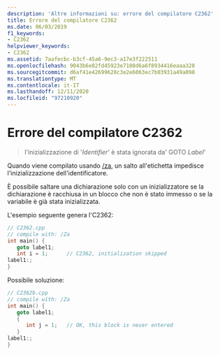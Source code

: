```yaml
---
description: 'Altre informazioni su: errore del compilatore C2362'
title: Errore del compilatore C2362
ms.date: 06/03/2019
f1_keywords:
- C2362
helpviewer_keywords:
- C2362
ms.assetid: 7aafecbc-b3cf-45a6-9ec3-a17e3f222511
ms.openlocfilehash: 9043b6e82fd45923e7108d6a6f8934416eaaa328
ms.sourcegitcommit: d6af41e42699628c3e2e6063ec7b03931a49a098
ms.translationtype: MT
ms.contentlocale: it-IT
ms.lasthandoff: 12/11/2020
ms.locfileid: "97210920"
---
```

# <a name="compiler-error-c2362"></a>Errore del compilatore C2362

> l'inizializzazione di '*Identifier*' è stata ignorata da' GOTO *Label*'

Quando viene compilato usando [/za](../../build/reference/za-ze-disable-language-extensions.md), un salto all'etichetta impedisce l'inizializzazione dell'identificatore.

È possibile saltare una dichiarazione solo con un inizializzatore se la dichiarazione è racchiusa in un blocco che non è stato immesso o se la variabile è già stata inizializzata.

L'esempio seguente genera l'C2362:

```cpp
// C2362.cpp
// compile with: /Za
int main() {
   goto label1;
   int i = 1;      // C2362, initialization skipped
label1:;
}
```

Possibile soluzione:

```cpp
// C2362b.cpp
// compile with: /Za
int main() {
   goto label1;
   {
      int j = 1;   // OK, this block is never entered
   }
label1:;
}
```
